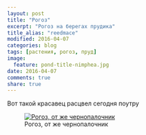 ```yaml
---
layout: post
title: "Рогоз"
excerpt: "Рогоз на берегах прудика"
title_alias: "reedmace"
modified: 2016-04-07
categories: blog
tags: [растения, рогоз, пруд]
image:
  feature: pond-title-nimphea.jpg
date: 2016-04-07
comments: true
share: true
---
```


Вот такой красавец расцвел сегодня поутру

<figure>
    <a href="http://bushmelev.ru/images/story/pond/2014/2014-07-02.jpg"><img alt="Рогоз, от же чернопалочник" title="Рогоз, от же чернопалочник" src="http://bushmelev.ru/images/story/pond/2014/2014-07-02.jpg"></a>
    <figcaption>Рогоз, от же чернопалочник</figcaption>
</figure>
